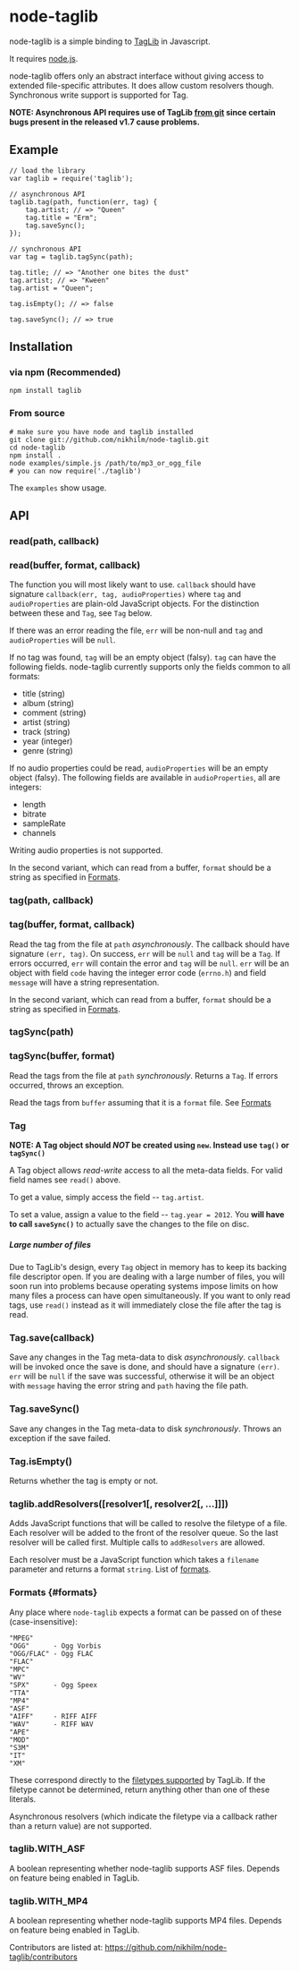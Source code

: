 node-taglib
===========

node-taglib is a simple binding to
[TagLib](http://developer.kde.org/~wheeler/taglib/) in Javascript.

It requires [node.js](http://nodejs.org).

node-taglib offers only an abstract interface without giving access to extended
file-specific attributes. It does allow custom resolvers though. Synchronous
write support is supported for Tag.

**NOTE: Asynchronous API requires use of TagLib [from git][taglib-git] since
certain bugs present in the released v1.7 cause problems.**

[taglib-git]: https://github.com/taglib/taglib

## Example

    // load the library
    var taglib = require('taglib');

    // asynchronous API
    taglib.tag(path, function(err, tag) {
        tag.artist; // => "Queen"
        tag.title = "Erm";
        tag.saveSync();
    });

    // synchronous API
    var tag = taglib.tagSync(path);

    tag.title; // => "Another one bites the dust"
    tag.artist; // => "Kween"
    tag.artist = "Queen";

    tag.isEmpty(); // => false

    tag.saveSync(); // => true

## Installation

### via npm (Recommended)

    npm install taglib

### From source

    # make sure you have node and taglib installed
    git clone git://github.com/nikhilm/node-taglib.git
    cd node-taglib
    npm install .
    node examples/simple.js /path/to/mp3_or_ogg_file
    # you can now require('./taglib')

The `examples` show usage.

## API

### read(path, callback)
### read(buffer, format, callback)

The function you will most likely want to use. `callback` should have signature
`callback(err, tag, audioProperties)` where `tag` and `audioProperties` are
plain-old JavaScript objects. For the distinction between these and `Tag`, see
`Tag` below.

If there was an error reading the file, `err` will be non-null and `tag` and
`audioProperties` will be `null`.

If no tag was found, `tag` will be an empty object (falsy). `tag` can have the
following fields. node-taglib currently supports only the fields common to all
formats:

* title   (string)
* album   (string)
* comment (string)
* artist  (string)
* track   (string)
* year    (integer)
* genre   (string)

If no audio properties could be read, `audioProperties` will be an empty object
(falsy). The following fields are available in `audioProperties`, all are
integers:

* length
* bitrate
* sampleRate
* channels

Writing audio properties is not supported.

In the second variant, which can read from a buffer, `format` should be
a string as specified in [Formats](#formats).

### tag(path, callback)
### tag(buffer, format, callback)

Read the tag from the file at `path` _asynchronously_. The callback should have
signature `(err, tag)`. On success, `err` will be `null` and `tag` will be
a `Tag`. If errors occurred, `err` will contain the error and
`tag` will be `null`. `err` will be an object with field `code` having the
integer error code (`errno.h`) and field `message` will have a string
representation.

In the second variant, which can read from a buffer, `format` should be
a string as specified in [Formats](#formats).

### tagSync(path)
### tagSync(buffer, format)

Read the tags from the file at `path` _synchronously_. Returns a `Tag`. If
errors occurred, throws an exception.

Read the tags from `buffer` assuming that it is a `format` file. See
[Formats](#formats)

### Tag

**NOTE: A Tag object should *NOT* be created using `new`. Instead use `tag()`
or `tagSync()`**

A Tag object allows _read-write_ access to all the meta-data fields. For valid
field names see `read()` above.

To get a value, simply access the field -- `tag.artist`.

To set a value, assign a value to the field -- `tag.year = 2012`. You **will
have to call `saveSync()`** to actually save the changes to the file on disc.

##### Large number of files

Due to TagLib's design, every `Tag` object in memory has to keep its backing
file descriptor open. If you are dealing with a large number of files, you will
soon run into problems because operating systems impose limits on how many
files a process can have open simultaneously. If you want to only read tags,
use `read()` instead as it will immediately close the file after the tag is
read.

### Tag.save(callback)

Save any changes in the Tag meta-data to disk _asynchronously_. `callback` will
be invoked once the save is done, and should have a signature `(err)`. `err`
will be `null` if the save was successful, otherwise it will be an object with
`message` having the error string and `path` having the file path.

### Tag.saveSync()

Save any changes in the Tag meta-data to disk _synchronously_. Throws an
exception if the save failed.

### Tag.isEmpty()

Returns whether the tag is empty or not.

### taglib.addResolvers(\[resolver1\[, resolver2\[, ...]]])

Adds JavaScript functions that will be called to resolve the filetype of
a file. Each resolver will be added to the front of the resolver queue. So the
last resolver will be called first. Multiple calls to `addResolvers` are
allowed.

Each resolver must be a JavaScript function which takes a `filename` parameter
and returns a format `string`. List of [formats](#formats).

### Formats {#formats}

Any place where `node-taglib` expects a format can be passed on of these
(case-insensitive):

    "MPEG"
    "OGG"      - Ogg Vorbis
    "OGG/FLAC" - Ogg FLAC
    "FLAC"
    "MPC"
    "WV"
    "SPX"      - Ogg Speex
    "TTA"
    "MP4"
    "ASF"
    "AIFF"     - RIFF AIFF
    "WAV"      - RIFF WAV
    "APE"
    "MOD"
    "S3M"
    "IT"
    "XM"

These correspond directly to the [filetypes
supported](http://developer.kde.org/~wheeler/taglib/api/classTagLib_1_1File.html)
by TagLib.  If the filetype cannot be determined, return anything other than
one of these literals.

Asynchronous resolvers (which indicate the filetype via a callback rather than
a return value) are not supported.

### taglib.WITH_ASF

A boolean representing whether node-taglib supports ASF files. Depends on
feature being enabled in TagLib.

### taglib.WITH_MP4

A boolean representing whether node-taglib supports MP4 files. Depends on
feature being enabled in TagLib.

Contributors are listed at: <https://github.com/nikhilm/node-taglib/contributors>
